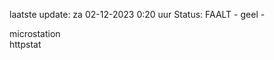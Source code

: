 laatste update: 
za 02-12-2023  0:20   uur 
Status: FAALT - geel - 
<div class="service Y">microstation</div><div class="service G">httpstat</div>